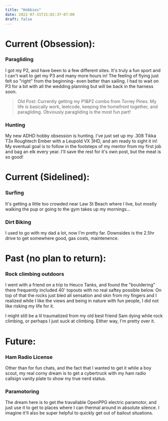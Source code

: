 ```yaml
---
title: "Hobbies"
date: 2022-07-31T15:02:37-07:00
draft: false
---
```


# Current (Obsession):
### Paragliding
I got my P2, and have been to a few different sites. It's truly a fun sport and I can't wait to get my P3 and many more hours in! The feeling of flying just felt so "right" from the beginning- even better than sailing. I had to wait on P3 for a bit with all the wedding planning but will be back in the harness soon.
> Old Post:
> Currently getting my P1&P2 combo from Torrey Pines. My life is basically work, leetcode, keeping the homefront together, and paragliding.
> Obviously paragliding is the most fun part!
### Hunting
My new ADHD hobby obsession is hunting. I've just set up my .308 Tikka T3x Roughtech Ember with a Leupold VX 3HD, and am ready to sight it in! My eventual goal is to follow in the footsteps of my mentor from my first job and bag an elk every year. I'll save the rest for it's own post, but the meat is so good!

# Current (Sidelined):
### Surfing
It's getting a little too crowded near Law St Beach where I live, but mostly walking the pup or going to the gym takes up my mornings...
### Dirt Biking
I used to go with my dad a lot, now I'm pretty far. Downsides is the 2.5hr drive to get somewhere good, gas costs, maintenence. 
# Past (no plan to return):
### Rock climbing outdoors
I went with a friend on a trip to Heuco Tanks, and found the "bouldering" there frequently included 40' topouts with no real saftey possible below. On top of that the rocks just bled all sensation and skin from my fingers and I realized while I like the views and being in nature with fun people, I did not like risking my life for it.

I might still be a lil traumatized from my old best friend Sam dying while rock climbing, or perhaps I just suck at climbing. Either way, I'm pretty over it.
# Future:
### Ham Radio License
Other than for fun chats, and the fact that I wanted to get it while a boy scout, my real corny dream is to get a cybertruck with my ham radio callsign vanity plate to show my true nerd status. 
### Paramotoring
The dream here is to get the travallable OpenPPG electric paramotor, and just use it to get to places where I can thermal around in absolute silence. I imagine it'll also be super helpful to quickly get out of bailout situations.